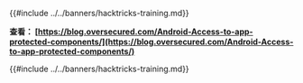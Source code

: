 {{#include ../../banners/hacktricks-training.md}}

**查看： [https://blog.oversecured.com/Android-Access-to-app-protected-components/](https://blog.oversecured.com/Android-Access-to-app-protected-components/)**

{{#include ../../banners/hacktricks-training.md}}
